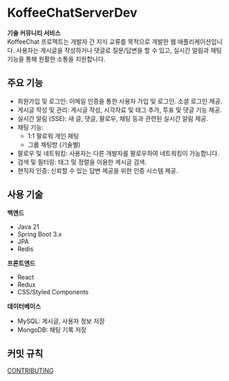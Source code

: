 # KoffeeChatServerDev
**기술 커뮤니티 서비스**
</br>
KoffeeChat 프로젝트는 개발자 간 지식 교류를 목적으로 개발한 웹 애플리케이션입니다.
사용자는 게시글을 작성하거나 댓글로 질문/답변을 할 수 있고, 실시간 알림과 채팅 기능을 통해 원활한 소통을 지원합니다.

## 주요 기능
- 회원가입 및 로그인: 이메일 인증을 통한 사용자 가입 및 로그인. 소셜 로그인 제공.
- 게시글 작성 및 관리: 게시글 작성, 시각자료 및 태그 추가, 투표 및 댓글 기능 제공.
- 실시간 알림 (SSE): 새 글, 댓글, 팔로우, 채팅 등과 관련된 실시간 알림 제공.
- 채팅 기능:
   - 1:1 팔로워 개인 채팅
   - 그룹 채팅방 (기술별)
- 팔로우 및 네트워킹: 사용자는 다른 개발자를 팔로우하여 네트워킹이 가능합니다.
- 검색 및 필터링: 태그 및 정렬을 이용한 게시글 검색.
- 현직자 인증: 신뢰할 수 있는 답변 제공을 위한 인증 시스템 제공.
  
## 사용 기술
**백엔드**
- Java 21
- Spring Boot 3.x
- JPA
- Redis

**프론트엔드**
- React
- Redux
- CSS/Styled Components
  
**데이터베이스**
- MySQL: 게시글, 사용자 정보 저장
- MongoDB: 채팅 기록 저장


## 커밋 규칙
[CONTRIBUTING](./CONTRIBUTING.md)
